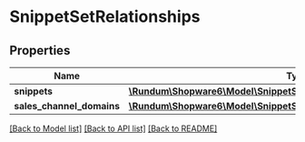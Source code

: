# SnippetSetRelationships

## Properties
Name | Type | Description | Notes
------------ | ------------- | ------------- | -------------
**snippets** | [**\Rundum\Shopware6\Model\SnippetSetRelationshipsSnippets**](SnippetSetRelationshipsSnippets.md) |  | [optional] 
**sales_channel_domains** | [**\Rundum\Shopware6\Model\SnippetSetRelationshipsSalesChannelDomains**](SnippetSetRelationshipsSalesChannelDomains.md) |  | [optional] 

[[Back to Model list]](../../README.md#documentation-for-models) [[Back to API list]](../../README.md#documentation-for-api-endpoints) [[Back to README]](../../README.md)

